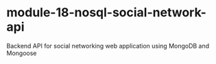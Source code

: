 # module-18-nosql-social-network-api
Backend API for social networking web application using MongoDB and Mongoose
